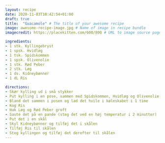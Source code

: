 ```yaml
---
layout: recipe
date: 2020-11-03T10:42:54+01:00
draft: true    
title:  "Guacamole" # The title of your awesome recipe
image: awesome-recipe-image.jpg # Name of image in recipe bundle
imagecredit: https://placekitten.com/600/800 # URL to image source page, website, or creator

ingredients:
- 1 stk. Kyllingebryst
- 1 spsk. Hvidløg
- 1 tsk. Spidskommen
- 1 spsk. Olivenolie
- 1 stk. Rød Peber
- 2 stk. Løg
- 1 ds. Kidneybønner
- 1 dL Ris

directions:
- Skær kylling ud i små stykker
- Put kylling i en pose, sammen med Spidskommen, Hvidløg og Olivenolie
- Bland det sammen i posen og lad det hvile i køleskabet i 1 time
- Kog Ris
- Hak Løg og Rød Peber groft
- Sauté det på en pande (steg det ved en høj temperatur i 2 minutter)
- Put det i en skål
- Skyl Kidneybønner og tilføj det i skålen
- Tilføj Ris til skålen
- Steg kyllingen og tilføj det derefter til skålen
---
```

